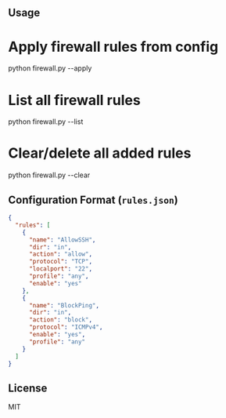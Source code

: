 
## Usage

# Apply firewall rules from config
python firewall.py --apply

# List all firewall rules
python firewall.py --list

# Clear/delete all added rules
python firewall.py --clear

## Configuration Format (`rules.json`)
```json
{
  "rules": [
    {
      "name": "AllowSSH",
      "dir": "in",
      "action": "allow",
      "protocol": "TCP",
      "localport": "22",
      "profile": "any",
      "enable": "yes"
    },
    {
      "name": "BlockPing",
      "dir": "in",
      "action": "block",
      "protocol": "ICMPv4",
      "enable": "yes",
      "profile": "any"
    }
  ]
}

```

## License

MIT
